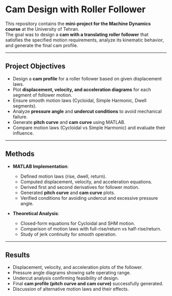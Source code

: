 # Cam Design with Roller Follower

This repository contains the **mini-project for the Machine Dynamics course** at the University of Tehran.  
The goal was to design a **cam with a translating roller follower** that satisfies the specified motion requirements, analyze its kinematic behavior, and generate the final cam profile.

---

## Project Objectives
- Design a **cam profile** for a roller follower based on given displacement laws.  
- Plot **displacement, velocity, and acceleration diagrams** for each segment of follower motion.  
- Ensure smooth motion laws (Cycloidal, Simple Harmonic, Dwell segments).  
- Analyze **pressure angle** and **undercut conditions** to avoid mechanical failure.  
- Generate **pitch curve** and **cam curve** using MATLAB.  
- Compare motion laws (Cycloidal vs Simple Harmonic) and evaluate their influence.  

---

## Methods
- **MATLAB Implementation**:  
  - Defined motion laws (rise, dwell, return).  
  - Computed displacement, velocity, and acceleration equations.  
  - Derived first and second derivatives for follower motion.  
  - Generated **pitch curve** and **cam curve** plots.  
  - Verified conditions for avoiding undercut and excessive pressure angle.  

- **Theoretical Analysis**:  
  - Closed-form equations for Cycloidal and SHM motion.  
  - Comparison of motion laws with full-rise/return vs half-rise/return.  
  - Study of jerk continuity for smooth operation.  

---

## Results
- Displacement, velocity, and acceleration plots of the follower.  
- Pressure angle diagrams showing safe operating range.  
- Undercut analysis confirming feasibility of design.  
- Final **cam profile (pitch curve and cam curve)** successfully generated.  
- Discussion of alternative motion laws and their effects.  
